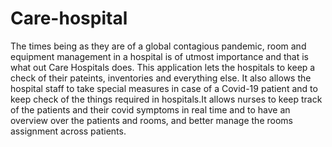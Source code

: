 # Care-hospital
The times being as they are of a global contagious pandemic, room and equipment management in a hospital is of utmost importance and that is what out Care Hospitals does. This application lets the hospitals to keep a check of their pateints, inventories and everything else.  It also allows the hospital staff to take special measures in case of a Covid-19 patient and to keep check of the things required in hospitals.It allows nurses to keep track of the patients and their covid symptoms in real time and to have an overview over the patients and rooms, and better manage the rooms assignment across patients.
